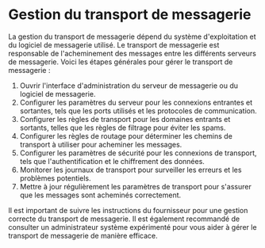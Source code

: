# Gestion du transport de messagerie

La gestion du transport de messagerie dépend du système d'exploitation et du logiciel de messagerie utilisé. Le transport de messagerie est responsable de l'acheminement des messages entre les différents serveurs de messagerie. Voici les étapes générales pour gérer le transport de messagerie :

1. Ouvrir l'interface d'administration du serveur de messagerie ou du logiciel de messagerie.
2. Configurer les paramètres du serveur pour les connexions entrantes et sortantes, tels que les ports utilisés et les protocoles de communication.
3. Configurer les règles de transport pour les domaines entrants et sortants, telles que les règles de filtrage pour éviter les spams.
4. Configurer les règles de routage pour déterminer les chemins de transport à utiliser pour acheminer les messages.
5. Configurer les paramètres de sécurité pour les connexions de transport, tels que l'authentification et le chiffrement des données.
6. Monitorer les journaux de transport pour surveiller les erreurs et les problèmes potentiels.
7. Mettre à jour régulièrement les paramètres de transport pour s'assurer que les messages sont acheminés correctement.

Il est important de suivre les instructions du fournisseur pour une gestion correcte du transport de messagerie. Il est également recommandé de consulter un administrateur système expérimenté pour vous aider à gérer le transport de messagerie de manière efficace.
